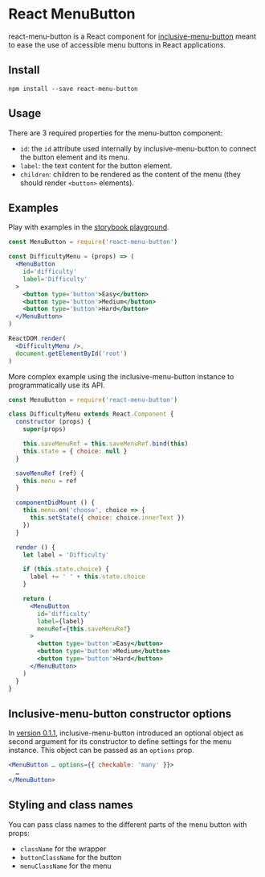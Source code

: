 # React MenuButton

react-menu-button is a React component for [inclusive-menu-button](https://github.com/Heydon/inclusive-menu-button) meant to ease the use of accessible menu buttons in React applications.

## Install

```
npm install --save react-menu-button
```

## Usage

There are 3 required properties for the menu-button component:

- `id`: the `id` attribute used internally by inclusive-menu-button to connect the button element and its menu.
- `label`: the text content for the button element.
- `children`: children to be rendered as the content of the menu (they should render `<button>` elements).

## Examples

Play with examples in the [storybook playground](https://hugogiraudel.github.com/react-menu-button).

```jsx
const MenuButton = require('react-menu-button')

const DifficultyMenu = (props) => (
  <MenuButton
    id='difficulty'
    label='Difficulty'
  >
    <button type='button'>Easy</button>
    <button type='button'>Medium</button>
    <button type='button'>Hard</button>
  </MenuButton>
)

ReactDOM.render(
  <DifficultyMenu />,
  document.getElementById('root')
)
```

More complex example using the inclusive-menu-button instance to programmatically use its API.

```jsx
const MenuButton = require('react-menu-button')

class DifficultyMenu extends React.Component {
  constructor (props) {
    super(props)

    this.saveMenuRef = this.saveMenuRef.bind(this)
    this.state = { choice: null }
  }

  saveMenuRef (ref) {
    this.menu = ref
  }

  componentDidMount () {
    this.menu.on('choose', choice => {
      this.setState({ choice: choice.innerText })
    })
  }

  render () {
    let label = 'Difficulty'

    if (this.state.choice) {
      label += ' ' + this.state.choice
    }

    return (
      <MenuButton
        id='difficulty'
        label={label}
        menuRef={this.saveMenuRef}
      >
        <button type='button'>Easy</button>
        <button type='button'>Medium</button>
        <button type='button'>Hard</button>
      </MenuButton>
    )
  }
}
```

## Inclusive-menu-button constructor options

In [version 0.1.1](https://github.com/Heydon/inclusive-menu-button/releases/tag/v0.1.1), inclusive-menu-button introduced an optional object as second argument for its constructor to define settings for the menu instance. This object can be passed as an `options` prop.

```jsx
<MenuButton … options={{ checkable: 'many' }}>
  …
</MenuButton>
```

## Styling and class names

You can pass class names to the different parts of the menu button with props:

* `className` for the wrapper
* `buttonClassName` for the button
* `menuClassName` for the menu
